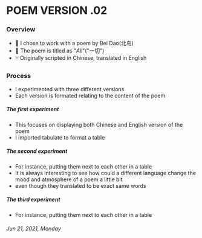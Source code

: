 
# POEM VERSION .02

### Overview

* 🎲 I chose to work with a poem by Bei Dao(北岛)
* 📜 The poem is titled as "*All*"("一切")
* 🀄️ Originally scripted in Chinese, translated in English

### Process
- I experimented with three different versions
- Each version is formated relating to the content of the poem

##### The first experiment
- This focuses on displaying both Chinese and English version of the poem
- I imported tabulate to format a table

##### The second experiment
- For instance, putting them next to each other in a table
- It is always interesting to see how could a different language change the mood and atmosphere of a poem a little bit
- even though they translated to be exact same words

##### The third experiment
- For instance, putting them next to each other in a table


###### *Jun 21, 2021, Monday*
